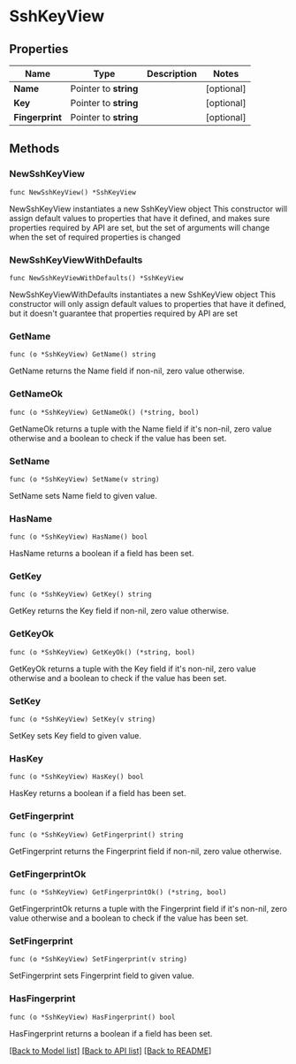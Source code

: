 # SshKeyView

## Properties

Name | Type | Description | Notes
------------ | ------------- | ------------- | -------------
**Name** | Pointer to **string** |  | [optional] 
**Key** | Pointer to **string** |  | [optional] 
**Fingerprint** | Pointer to **string** |  | [optional] 

## Methods

### NewSshKeyView

`func NewSshKeyView() *SshKeyView`

NewSshKeyView instantiates a new SshKeyView object
This constructor will assign default values to properties that have it defined,
and makes sure properties required by API are set, but the set of arguments
will change when the set of required properties is changed

### NewSshKeyViewWithDefaults

`func NewSshKeyViewWithDefaults() *SshKeyView`

NewSshKeyViewWithDefaults instantiates a new SshKeyView object
This constructor will only assign default values to properties that have it defined,
but it doesn't guarantee that properties required by API are set

### GetName

`func (o *SshKeyView) GetName() string`

GetName returns the Name field if non-nil, zero value otherwise.

### GetNameOk

`func (o *SshKeyView) GetNameOk() (*string, bool)`

GetNameOk returns a tuple with the Name field if it's non-nil, zero value otherwise
and a boolean to check if the value has been set.

### SetName

`func (o *SshKeyView) SetName(v string)`

SetName sets Name field to given value.

### HasName

`func (o *SshKeyView) HasName() bool`

HasName returns a boolean if a field has been set.

### GetKey

`func (o *SshKeyView) GetKey() string`

GetKey returns the Key field if non-nil, zero value otherwise.

### GetKeyOk

`func (o *SshKeyView) GetKeyOk() (*string, bool)`

GetKeyOk returns a tuple with the Key field if it's non-nil, zero value otherwise
and a boolean to check if the value has been set.

### SetKey

`func (o *SshKeyView) SetKey(v string)`

SetKey sets Key field to given value.

### HasKey

`func (o *SshKeyView) HasKey() bool`

HasKey returns a boolean if a field has been set.

### GetFingerprint

`func (o *SshKeyView) GetFingerprint() string`

GetFingerprint returns the Fingerprint field if non-nil, zero value otherwise.

### GetFingerprintOk

`func (o *SshKeyView) GetFingerprintOk() (*string, bool)`

GetFingerprintOk returns a tuple with the Fingerprint field if it's non-nil, zero value otherwise
and a boolean to check if the value has been set.

### SetFingerprint

`func (o *SshKeyView) SetFingerprint(v string)`

SetFingerprint sets Fingerprint field to given value.

### HasFingerprint

`func (o *SshKeyView) HasFingerprint() bool`

HasFingerprint returns a boolean if a field has been set.


[[Back to Model list]](../README.md#documentation-for-models) [[Back to API list]](../README.md#documentation-for-api-endpoints) [[Back to README]](../README.md)


